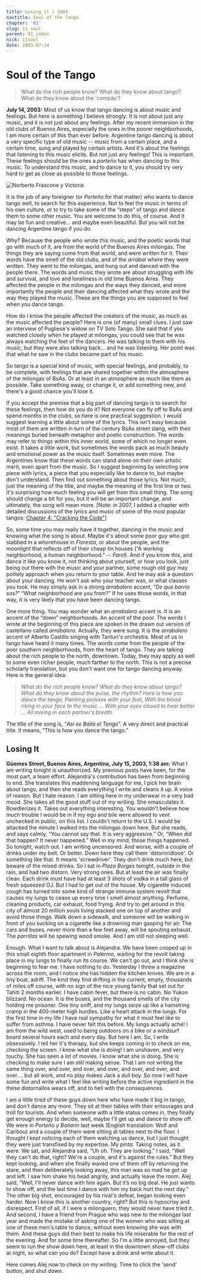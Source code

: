 ```yaml
---
title: Losing it | 2003
navtitle: Soul of the Tango
chapter: '01'
slug: 11_soul
parent: 01_index
nick: 11soul
date: 2003-07-14
---
```


# Soul of the Tango

>What do the rich people know?
>What do they know about tango?
>What do they know about the 'compás'?

**July 14, 2003:** Most of us know that tango dancing is about music and feelings. But here is something I believe strongly: It is not about just any music, and it is not just about any feelings. After my recent immersion in the old clubs of Buenos Aires, especially the ones in the poorer neighborhoods, I am more certain of this than ever before. Argentine tango dancing is about a very specific type of old music -- music from a certain place, and a certain time, sung and played by certain artists. And it's about the feelings that listening to this music elicits. But not just any feelings! This is important. These feelings should be the ones a _porteño_ has when dancing to this music. To understand this music, and to dance to it, you should try very hard to get as close as possible to those feelings.

![Norberto Frascone y Victoria ]({{site.res}}/image_files/face1.jpg)

It is the job of any foreigner (or _Porteño_ for that matter) who wants to dance tango well, to search for this experience. Not to feel the music in terms of his own culture, or to try to take some of the “steps” of tango and dance them to some other music. You are welcome to do this, of course. And it may be fun and creative... and maybe even beautiful. But you will not be dancing Argentine tango if you do.

Why? Because the people who wrote this music, and the poetic words that go with much of it, are from the world of the Buenos Aires milongas. The things they are saying come from that world, and were written for it. Their words have the smell of the old clubs, and of the _arrabal_ where they were written. They went to the milongas, and hung out and danced with the people there. The words and music they wrote are about struggling with life and survival, and love and loneliness in old time Buenos Aires.  They affected the people in the milongas and the ways they danced, and more importantly the people and their dancing affected what they wrote and the way they played the music. These are the things you are supposed to feel when you dance tango.

How do I know the people affected the creators of the music, as much as the music affected the people? Here is one (of many) small clues. I just saw an interview of Pugliese's widow on TV Solo Tango. She said that if you watched closely when he played at milongas, you could see that he was always watching the feet of the dancers. He was talking to them with his music, but they were also talking back... and he was listening. Her point was that what he saw in the clubs became part of his music.

So tango is a special kind of music, with special feelings, and probably, to be complete, with feelings that are shared together within the atmosphere of the milongas of BsAs. Or at least in an atmosphere as much like them as possible. Take something away, or change it, or add something new, and there's a good chance you'll lose it.

If you accept the premise that a big part of dancing tango is to search for these feelings, then how do you do it? Not everyone can fly off to BsAs and spend months in the clubs, so here is one practical suggestion. I would suggest learning a little about some of the lyrics. This isn't easy because most of them are written in turn of the century BsAs street slang, with their meanings buried beneath metaphor and poetic construction. The words may refer to things within this inner world, some of which no longer even exist. It takes a little work, but sometimes the words pack as much beauty and emotional power as the music itself. Sometimes even more. The Argentines know that these words can stand alone on their own artistic merit, even apart from the music. So I suggest beginning by selecting one piece with lyrics, a piece that you especially like to dance to, but maybe don't understand. Then find out something about those lyrics. Not much, just the meaning of the title, and maybe the meaning of the first line or two. It's surprising how much feeling you will get from this small thing. The song should change a bit for you, but it will be an important change, and ultimately, the song will mean more.
\[Note: in 2007, I added a chapter with detailed discussions of the lyrics and music of some of the most popular tangos: [Chapter 4: "Cracking the Code"](/04/01_secret)\]

So, some time you may really have it together, dancing in the music and knowing what the song is about. Maybe it's about some poor guy who got stabbed in a whorehouse in _Floresta_, or about the people, and the moonlight that reflects off of their cheap tin houses (“A working neighborhood, a human neighborhood.” -- _Farol_). And if you know this, and dance it like you know it, not thinking about yourself, or how you look, just being out there with the music and your partner, some rough old guy may politely approach when you return to your table. And he may ask a question about your dancing. He won't ask who your teacher was, or what classes you took. He may simply ask in a strong _arrabalero_ accent, “_De que barrio sos?_” “What neighborhood are you from?” If he uses those words, in that way, it is very likely that you have been dancing tango.

One more thing. You may wonder what an _arrabalero_ accent is. It is an accent of the “down” neighborhoods. An accent of the poor. The words I wrote at the beginning of this piece are spoken in the drawn out version of castellano called _arrabalero_. Actually, they were sung. It is the _arrabalero_ accent of Alberto Castillo singing with Tanturi's orchestra. Most of us in tango have heard it many times. The words come from the people of the poor southern neighborhoods, from the heart of tango. They are talking about the rich people to the north, downtown. Today, they may apply as well to some even richer people, much farther to the north. This is not a precise scholarly translation, but you don't want one for tango dancing anyway. Here is the general idea:

> _What do the rich people know?
> What do they know about tango?
> What do they know about the pulse, the rhythm?
> Here is how you dance the tango,
> Painting pictures with your feet,
> With the blood rising in your face to the music ...
> With your eyes closed to hear better ...
> All mixing in each partner’s breath._

The title of the song is, “_Asi se Baila el Tango_”. A very direct and practical title. It means, “This is how you dance the tango.”

## Losing It

**Güemes Street, Buenos Aires, Argentina, July 15, 2003, 1:38 am:** What I am writing tonight is unauthorized. My previous posts have been, for the most part, a team effort. Alejandra's contribution has been from beginning to end. She translates this maddening language for me, I pick her brain about tango, and then she reads everything I write and cleans it up. A voice of reason. But I hate reason. I am sitting here in my underwear in a very bad mood. She takes all the good stuff out of my writing. She emasculates it. Bowdlerizes it. Takes out everything interesting. You wouldn't believe how much trouble I would be in if my ego and bile were allowed to vent unchecked in public, on this list. I couldn't return to the U.S. I would be attacked the minute I walked into the milongas down here. But she reads, and says calmly, “You cannot say that. It is very aggressive.” Or, “When did that happen? It never happened.” Well in my mind, those things happened. So tonight, watch out. I am writing uncensored. And worse, with a couple of drinks under my belt. Or better. Down here they call them 'dstornridlooe'. Or something like that. It means 'screwdriver'. They don't drink much here, but beware of the mixed drinks. So I sat in _Plaza Borges_ tonight, outside in the rain, and had two distorn. Very strong ones. But at least the air was finally clean. Each drink must have had at least 3 shots of vodka in a tall glass of fresh squeezed OJ. But I had to get out of the house. My cigarette induced cough has turned into some kind of strange immune system revolt that causes my lungs to cease up every time I smell almost anything. Perfume, cleaning products, car exhaust, food frying. And try to get around in this city of almost 20 million souls living stacked one on top of another and avoid those things. Walk down a sidewalk, and someone will be walking in front of you sucking on a cigarette like a drowning man gasping for air. The cars and buses, never more than a few feet away, will be spouting exhaust. The _parrillas_ will be spewing wood smoke. And I am still not sleeping well.

Enough. What I want to talk about is Alejandra. We have been cooped up in this small eighth floor apartment in _Palermo_, waiting for the revolt taking place in my lungs to finally run its course. We can't go out, and I think she is beginning to fear me. I have nothing to do. Yesterday I threw a magazine across the room, and I notice she has hidden the kitchen knives. We are in a tiny boat, adrift. The kind they find drifting in the current, empty, thousands of miles off course, with no sign of the nice young family that set out for Tahiti 2 months earlier. I have cabin fever, but there is no cabin. No Yukon blizzard. No ocean. It is the buses, and the thousand smells of the city holding me prisoner. One tiny sniff, and my lungs seize up like a hamstring cramp in the 400-meter high hurdles. Like a heart attack in the lungs. For the first time in my life I have real sympathy for what it must feel like to suffer from asthma. I have never felt this before. My lungs actually ache! I am from the wild west, used to being outdoors on a bike or a windsurf board several hours each and every day. But here I am. So, I write obsessively. I tell her it's therapy, but she keeps coming in to check on me, checking the screen. I know what she is doing! I am unshaven, and very touchy. She has seen a lot of movies. I know what she is doing. She is checking to make sure I am still making sense. That I am not writing the same thing over, and over, and over, and over, and over, and over, and over.... but all work, and no play makes Jack a dull boy. So now I will have some fun and write what I feel like writing before the active ingredient in the these distornallos wears off, and to hell with the consequences.

I am a little tired of these guys down here who have made it big in tango, and don't dance any more. They sit at their tables with their entourages and troll for tourists. And when someone with a little status comes in, they finally get enough energy to decide, well, maybe I'll get up and dance to show off. We were in _Porteño y Bailarin_ last week (English translation: Wolf and Caribou) and a couple of them were sitting at tables next to the floor. I thought I kept noticing each of them watching us dance, but I just thought they were just transfixed by my expertise. My _pinta_. Taking notes, as it were. We sat, and Alejandra said, “Uh oh. They are looking.” I said, “Well they can't do that, right? We're a couple, and it's against the rules.” But they kept looking, and when she finally waved one of them off by returning the stare, and then deliberately looking away, this man was so mad he got up and left. I saw him shake his head angrily, and actually leave the room. Alej said, “Well, I'll never dance with him again. But it’s no big deal. He just wants to show off, and the last time I dance with him my back hurt the next day.” The other big shot, encouraged by his rival's defeat, began looking even harder. Now I know this is another country, right? But this is hypocrisy and disrespect. First of all, if I were a milonguero, they would never have tried it. And second, I have a friend from Prague who was new to the milongas last year and made the mistake of asking one of the women who was sitting at one of these men's table to dance, without even knowing she was with them. And these guys did their best to make his life miserable for the rest of the evening. And for some time thereafter. So I'm a little annoyed, but they seem to run the show down here, at least in the downtown show-off clubs at night, so what can you do? Except have a drink and write about it.

Here comes Alej now to check on my writing. Time to click the 'send' button, and shut down.